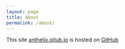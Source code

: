 ```yaml
---
layout: page
title: About
permalink: /about/
---
```

 
This site [anthelix.gitub.io](http://github.com/anthelix/anthelix.github.io) is hosted on [GitHub](http://pages.github.com/)
